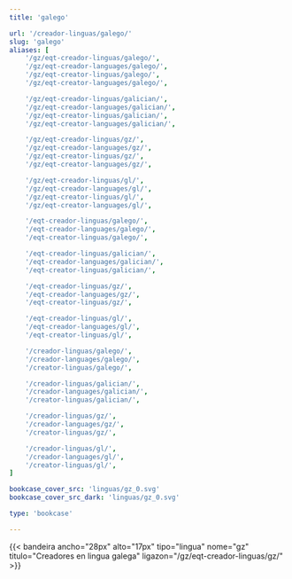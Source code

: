 ```yaml
---
title: 'galego'

url: '/creador-linguas/galego/'
slug: 'galego'
aliases: [
    '/gz/eqt-creador-linguas/galego/',
    '/gz/eqt-creador-languages/galego/',
    '/gz/eqt-creator-linguas/galego/',
    '/gz/eqt-creator-languages/galego/',

    '/gz/eqt-creador-linguas/galician/',
    '/gz/eqt-creador-languages/galician/',
    '/gz/eqt-creator-linguas/galician/',
    '/gz/eqt-creator-languages/galician/',

    '/gz/eqt-creador-linguas/gz/',
    '/gz/eqt-creador-languages/gz/',
    '/gz/eqt-creator-linguas/gz/',
    '/gz/eqt-creator-languages/gz/',

    '/gz/eqt-creador-linguas/gl/',
    '/gz/eqt-creador-languages/gl/',
    '/gz/eqt-creator-linguas/gl/',
    '/gz/eqt-creator-languages/gl/',

    '/eqt-creador-linguas/galego/',
    '/eqt-creador-languages/galego/',
    '/eqt-creator-linguas/galego/',

    '/eqt-creador-linguas/galician/',
    '/eqt-creador-languages/galician/',
    '/eqt-creator-linguas/galician/',

    '/eqt-creador-linguas/gz/',
    '/eqt-creador-languages/gz/',
    '/eqt-creator-linguas/gz/',

    '/eqt-creador-linguas/gl/',
    '/eqt-creador-languages/gl/',
    '/eqt-creator-linguas/gl/',

    '/creador-linguas/galego/',
    '/creador-languages/galego/',
    '/creator-linguas/galego/',

    '/creador-linguas/galician/',
    '/creador-languages/galician/',
    '/creator-linguas/galician/',

    '/creador-linguas/gz/',
    '/creador-languages/gz/',
    '/creator-linguas/gz/',

    '/creador-linguas/gl/',
    '/creador-languages/gl/',
    '/creator-linguas/gl/',
]

bookcase_cover_src: 'linguas/gz_0.svg'
bookcase_cover_src_dark: 'linguas/gz_0.svg'

type: 'bookcase'

---
```

{{< bandeira ancho="28px" alto="17px" tipo="lingua" nome="gz" titulo="Creadores en lingua galega" ligazon="/gz/eqt-creador-linguas/gz/" >}}
